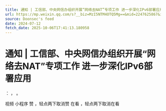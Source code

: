 ```yaml
---
title: 通知 | 工信部、中央网信办组织开展“网络去NAT”专项工作 进一步深化IPv6部署应用
url: https://mp.weixin.qq.com/s?__biz=MzI5NTM4OTQ5Mg==&mid=2247625867&idx=1&sn=e93dd1eb51c13ebf302d06a3e458ac00
source: Doonsec's feed
date: 2024-07-12
fetch_date: 2025-10-06T17:41:13.180958
---
```


# 通知 | 工信部、中央网信办组织开展“网络去NAT”专项工作 进一步深化IPv6部署应用

：
，
。

视频
小程序
赞
，轻点两下取消赞
在看
，轻点两下取消在看